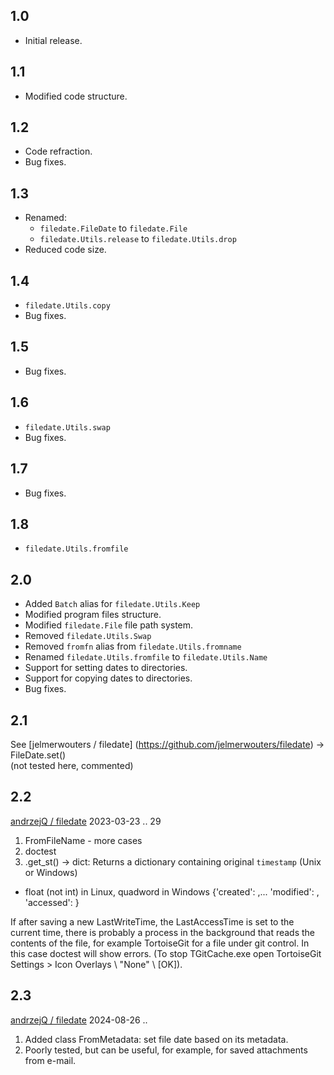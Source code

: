 ## 1.0
- Initial release.

## 1.1
- Modified code structure.

## 1.2
- Code refraction.
- Bug fixes.

## 1.3
- Renamed:
  - `filedate.FileDate` to `filedate.File`
  - `filedate.Utils.release` to `filedate.Utils.drop`
- Reduced code size.

## 1.4
- `filedate.Utils.copy`
- Bug fixes.

## 1.5
- Bug fixes.

## 1.6
- `filedate.Utils.swap`
- Bug fixes.

## 1.7
- Bug fixes.

## 1.8
- `filedate.Utils.fromfile`

## 2.0
- Added `Batch` alias for `filedate.Utils.Keep`
- Modified program files structure.
- Modified `filedate.File` file path system.
- Removed `filedate.Utils.Swap`
- Removed `fromfn` alias from `filedate.Utils.fromname`
- Renamed `filedate.Utils.fromfile` to `filedate.Utils.Name`
- Support for setting dates to directories.
- Support for copying dates to directories.
- Bug fixes.

## 2.1
See  [jelmerwouters / filedate] (https://github.com/jelmerwouters/filedate) -> FileDate.set()  
(not tested here, commented)

## 2.2  
[andrzejQ / filedate](https://github.com/andrzejQ/filedate) 2023-03-23 .. 29
1. FromFileName - more cases
2. doctest
3. .get_st() -> dict:
  Returns a dictionary containing original `timestamp` (Unix or Windows) 
  - float (not int) in Linux, quadword in Windows
  {'created': <timestamp>,... 'modified': <timestamp>, 'accessed': <timestamp>}
  
If after saving a new LastWriteTime, the LastAccessTime is set to the current time, there is probably a process in the background that reads the contents of the file, for example TortoiseGit for a file under git control. In this case doctest will show errors.  (To stop TGitCache.exe open TortoiseGit Settings > Icon Overlays \ "None" \ [OK]).

## 2.3  
[andrzejQ / filedate](https://github.com/andrzejQ/filedate) 2024-08-26 ..
1. Added class FromMetadata: set file date based on its metadata.
2. Poorly tested, but can be useful, for example, for saved attachments from e-mail.


